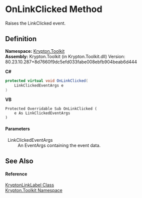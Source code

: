 # OnLinkClicked Method


Raises the LinkClicked event.



## Definition
**Namespace:** <a href="79d2eac2-21f4-54ff-7552-b20c33c30600.md">Krypton.Toolkit</a>  
**Assembly:** Krypton.Toolkit (in Krypton.Toolkit.dll) Version: 80.23.10.287+8d7660f9dc5efd033fabe008ebfb904beab6d444

**C#**
``` C#
protected virtual void OnLinkClicked(
	LinkClickedEventArgs e
)
```
**VB**
``` VB
Protected Overridable Sub OnLinkClicked ( 
	e As LinkClickedEventArgs
)
```



#### Parameters
<dl><dt>  LinkClickedEventArgs</dt><dd>An EventArgs containing the event data.</dd></dl>

## See Also


#### Reference
<a href="34b6d7c7-bb62-8b85-b95d-0e0e617f9c83.md">KryptonLinkLabel Class</a>  
<a href="79d2eac2-21f4-54ff-7552-b20c33c30600.md">Krypton.Toolkit Namespace</a>  
